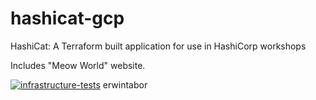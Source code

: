 # hashicat-gcp
HashiCat: A Terraform built application for use in HashiCorp workshops

Includes "Meow World" website.

[![infrastructure-tests](https://github.com/hashicorp/hashicat-gcp/actions/workflows/infrastructure-tests.yml/badge.svg)](https://github.com/hashicorp/hashicat-gcp/actions/workflows/infrastructure-tests.yml)
erwintabor
